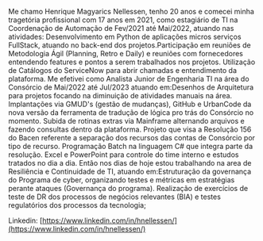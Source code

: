 Me chamo Henrique Magyarics Nellessen, tenho 20 anos e comecei minha tragetória profissional com 17 anos em 2021, como estagiário de TI na Coordenação de Automação de Fev/2021 até Mai/2022, atuando nas atividades: Desenvolvimento em Python de aplicações micros serviços FullStack, atuando no back-end dos projetos.Participação em reuniões de Metodologia Ágil (Planning, Retro e Daily) e reuniões com fornecedores entendendo features e pontos a serem trabalhados nos projetos. Utilização de Catálogos do ServiceNow para abrir chamadas e entendimento da plataforma. Me efetivei como Analista Junior de Engenharia TI na área do Consórcio de Mai/2022 até Jul/2023 atuando em:Desenhos de Arquitetura para projetos focando na diminuição de atividades manuais na área. Implantações via GMUD's (gestão de mudanças), GitHub e UrbanCode da nova versão da ferramenta de tradução de lógica pro trás do Consórcio no momento. Subida de rotinas extras via Mainframe alternando arquivos e fazendo consultas dentro da plataforma. Projeto que visa a Resolução 156 do Bacen referente a separação dos recursos das contas de Consórcio por tipo de recurso. Programação Batch na linguagem C# que integra parte da resolução. Excel e PowerPoint para controle do time interno e estudos tratados no dia a dia. Então nos dias de hoje estou trabalhando na area de Resiliência e Continuidade de TI, atuando em:Estruturação da governança do Programa de cyber, organizando testes e métricas em estratégias perante ataques (Governança do programa). Realização de exercícios de teste de DR dos processos de negócios relevantes (BIA) e testes regulatórios dos processos da tecnologia;

Linkedin: [https://www.linkedin.com/in/hnellessen/](https://www.linkedin.com/in/hnellessen/)
